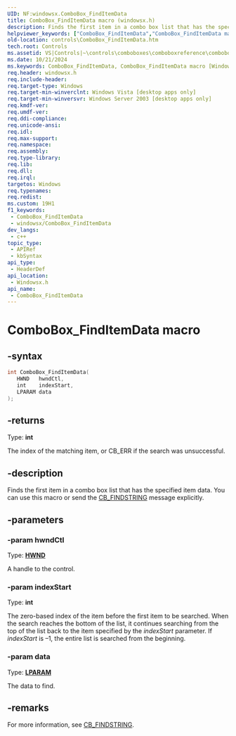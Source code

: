 ```yaml
---
UID: NF:windowsx.ComboBox_FindItemData
title: ComboBox_FindItemData macro (windowsx.h)
description: Finds the first item in a combo box list that has the specified item data. You can use this macro or send the CB_FINDSTRING message explicitly.
helpviewer_keywords: ["ComboBox_FindItemData","ComboBox_FindItemData macro [Windows Controls]","_win32_ComboBox_FindItemData","_win32_ComboBox_FindItemData_cpp","controls.ComboBox_FindItemData","controls._win32_ComboBox_FindItemData","windowsx/ComboBox_FindItemData"]
old-location: controls\ComboBox_FindItemData.htm
tech.root: Controls
ms.assetid: VS|Controls|~\controls\comboboxes\comboboxreference\comboboxmacros\combobox_finditemdata.htm
ms.date: 10/21/2024
ms.keywords: ComboBox_FindItemData, ComboBox_FindItemData macro [Windows Controls], _win32_ComboBox_FindItemData, _win32_ComboBox_FindItemData_cpp, controls.ComboBox_FindItemData, controls._win32_ComboBox_FindItemData, windowsx/ComboBox_FindItemData
req.header: windowsx.h
req.include-header: 
req.target-type: Windows
req.target-min-winverclnt: Windows Vista [desktop apps only]
req.target-min-winversvr: Windows Server 2003 [desktop apps only]
req.kmdf-ver: 
req.umdf-ver: 
req.ddi-compliance: 
req.unicode-ansi: 
req.idl: 
req.max-support: 
req.namespace: 
req.assembly: 
req.type-library: 
req.lib: 
req.dll: 
req.irql: 
targetos: Windows
req.typenames: 
req.redist: 
ms.custom: 19H1
f1_keywords:
 - ComboBox_FindItemData
 - windowsx/ComboBox_FindItemData
dev_langs:
 - c++
topic_type:
 - APIRef
 - kbSyntax
api_type:
 - HeaderDef
api_location:
 - Windowsx.h
api_name:
 - ComboBox_FindItemData
---
```


# ComboBox_FindItemData macro

## -syntax

```cpp
int ComboBox_FindItemData(
   HWND   hwndCtl,
   int    indexStart,
   LPARAM data
);
```

## -returns

Type: **int**

The index of the matching item, or CB_ERR if the search was unsuccessful.


## -description

Finds the first item in a combo box list that has the specified item data. You can use this macro or send the <a href="/windows/desktop/Controls/cb-findstring">CB_FINDSTRING</a> message explicitly.

## -parameters

### -param hwndCtl

Type: <b><a href="/windows/desktop/WinProg/windows-data-types">HWND</a></b>

A handle to the control.

### -param indexStart

Type: <b>int</b>

The zero-based index of the item before the first item to be searched. When the search reaches the bottom of the list, it continues searching from the top of the list back to the item specified by the <i>indexStart</i> parameter. If <i>indexStart</i> is –1, the entire list is searched from the beginning.

### -param data

Type: <b><a href="/windows/desktop/WinProg/windows-data-types">LPARAM</a></b>

The data to find.

## -remarks

For more information, see <a href="/windows/desktop/Controls/cb-findstring">CB_FINDSTRING</a>.

